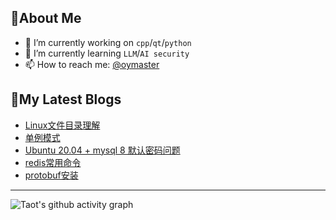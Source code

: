 ## 🎯About Me

- 🔭 I’m currently working on `cpp`/`qt`/`python`
- 🌱 I’m currently learning  `LLM`/`AI security`
- 📫 How to reach me: [@oymaster](https://github/oymaster)

## 📕My Latest Blogs
<!-- BLOG-POST-LIST:START -->
- [Linux文件目录理解](http://oymaster.github.io/posts/58113.html)
- [单例模式](http://oymaster.github.io/posts/46132.html)
- [Ubuntu 20.04 + mysql 8 默认密码问题](http://oymaster.github.io/posts/44849.html)
- [redis常用命令](http://oymaster.github.io/posts/34206.html)
- [protobuf安装](http://oymaster.github.io/posts/32845.html)
<!-- BLOG-POST-LIST:END -->


---
![Taot's github activity graph](https://github-readme-activity-graph.vercel.app/graph?username=oymaster&theme=xcode)



<!--
![LeetCode Stats](https://leetcard.jacoblin.cool/oymaster?theme=catppuccinMocha&font=Anaheim&site=cn)
**oymaster/oymaster** is a ✨ _special_ ✨ repository because its `README.md` (this file) appears on your GitHub profile.

Here are some ideas to get you started:
- 🔭 I’m currently working on ...
- 🌱 I’m currently learning ...
- 👯 I’m looking to collaborate on ...
- 🤔 I’m looking for help with ...
- 💬 Ask me about ...
- 📫 How to reach me: ...
- 😄 Pronouns: ...
- ⚡ Fun fact: ...
-->

